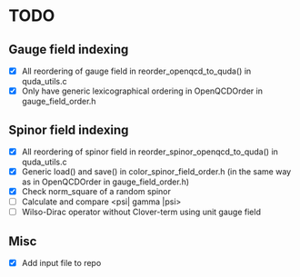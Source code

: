 # TODO

## Gauge field indexing

- [x] All reordering of gauge field in reorder_openqcd_to_quda() in quda_utils.c
- [x] Only have generic lexicographical ordering in OpenQCDOrder in gauge_field_order.h

## Spinor field indexing

- [x] All reordering of spinor field in reorder_spinor_openqcd_to_quda() in quda_utils.c
- [x] Generic load() and save() in color_spinor_field_order.h (in the same way as in OpenQCDOrder in gauge_field_order.h)
- [x] Check norm_square of a random spinor
- [ ] Calculate and compare <psi| gamma |psi>
- [ ] Wilso-Dirac operator without Clover-term using unit gauge field

## Misc

- [x] Add input file to repo
